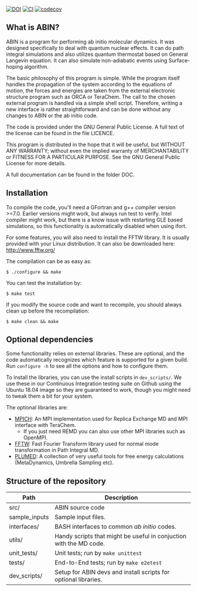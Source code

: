 [![DOI](https://zenodo.org/badge/DOI/10.5281/zenodo.1228462.svg)](https://zenodo.org/badge/latestdoi/28882168)
[![CI](https://github.com/PHOTOX/ABIN/workflows/GFortran%20CI/badge.svg?branch=master&event=push)](https://github.com/PHOTOX/ABIN/actions?query=workflow%3A%22GFortran+CI%22)
[![codecov](https://codecov.io/gh/PHOTOX/ABIN/branch/master/graph/badge.svg)](https://codecov.io/gh/PHOTOX/ABIN)

## What is ABIN?

ABIN is a program for performing ab initio molecular dynamics.
It was designed specifically to deal with quantum nuclear effects.
It can do path integral simulations and also utilizes quantum thermostat based on General Langevin equation.
It can also simulate non-adiabatic events using Surface-hoping algorithm.

The basic philosophy of this program is simple.
While the program itself handles the propagation of the system according to the equations of motion,
the forces and energies are taken from the external electronic structure program such as ORCA or TeraChem.
The call to the chosen external program is handled via a simple shell script.
Therefore, writing a new interface is rather straightforward
and can be done without any changes to ABIN or the ab initio code.

The code is provided under the GNU General Public License.
A full text of the license can be found in the file LICENCE.

 This program is distributed in the hope that it will be useful,
 but WITHOUT ANY WARRANTY; without even the implied warranty of
 MERCHANTABILITY or FITNESS FOR A PARTICULAR PURPOSE.  See the
 GNU General Public License for more details.

A full documentation can be found in the folder DOC.

## Installation

To compile the code, you'll need a GFortran and g++ compiler version >=7.0.
Earlier versions might work, but always run test to verify.
Intel compiler might work, but there is a know issue with restarting
GLE based simulations, so this functionality is automatically disabled
when using ifort.

For some features, you will also need to install the FFTW library.
It is usually provided with your Linux distribution.
It can also be downloaded here: http://www.fftw.org/

The compilation can be as easy as:

`$ ./configure && make`

You can test the installation by:

`$ make test`

If you modify the source code and want to recompile,
you should always clean up before the recompilation:

`$ make clean && make`


## Optional dependencies

Some functionality relies on external libraries. These are optional,
and the code automatically recognizes which feature is supported for a given build.
Run `configure -h` to see all the options and how to configure them.

To install the libraries, you can use the install scripts in `dev_scripts/`.
We use these in our Continuous Integration testing suite on Github using the Ubuntu 18.04 image
so they are guaranteed to work, though you might need to tweak them a bit for your system.

The optional libraries are:
 - [MPICH](https://www.mpich.org/): An MPI implementation used for Replica Exchange MD and MPI interface with TeraChem.
      - If you just need REMD you can also use other MPI libraries such as OpenMPI.
 - [FFTW](http://www.fftw.org/): Fast Fourier Transform library used for normal mode transformation in Path Integral MD.
 - [PLUMED](https://www.plumed.org/): A collection of very useful tools for free energy calculations (MetaDynamics, Umbrella Sampling etc).


## Structure of the repository

| Path             | Description                                  |
|------------------|----------------------------------------------|
| src/             | ABIN source code
| sample\_inputs   | Sample input files.
| interfaces/      | BASH interfaces to common _ab initio_ codes.
| utils/           | Handy scripts that might be useful in conjuction with the MD code.
| unit\_tests/     | Unit tests; run by `make unittest`
| tests/           | End-to-End tests; run by `make e2etest`
| dev\_scripts/    | Setup for ABIN devs and install scripts for optional libraries.

